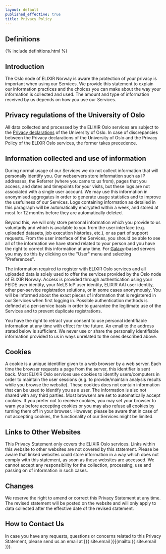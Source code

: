 ```yaml
---
layout: default
published_effective: true
title: Privacy Policy
---
```


## Definitions

{% include definitions.html %}

## Introduction

The Oslo node of ELIXIR Norway is aware the protection of your privacy is important when using our Services. 
We provide this statement to explain our information practices and the choices you can make about the way your 
information is collected and used. The amount and type of information received by us depends on how you use our Services.

## Privacy regulations of the University of Oslo

All data collected and processed by the ELIXIR Oslo services are subject to the 
[Privacy declarations](https://www.uio.no/english/about/regulations/privacy-declarations/index.html) of
the University of Oslo. In case of discrepancies between the Privacy declarations of the University of Oslo and the
Privacy Policy of the ELIXIR Oslo services, the former takes precedence.

## Information collected and use of information

During normal usage of our Services we do not collect information that will personally identify you. Our webservers
store information such as IP addresses, the Referrer (where you came to us from), pages that you access, and dates and 
timepoints for your visits, but these logs are not associated with a single user account. We may use this information in 
anonymised aggregates in order to generate usage statistics and to improve the usefulness of our Services. Logs 
containing information as detailed in this paragraph will be automatically encrypted within a week, and stored at 
most for 12 months before they are automatically deleted.

Beyond this, we will only store personal information which you provide to us voluntarily and which is 
available to you from the user interface (e.g. uploaded datasets, job execution histories, etc.), or as part 
of support requests. From the user interface of the Services, you should be able to see all of the information we have 
stored related to your person and you have the right to correct this information at any time. 
For <a href="https://galaxyproject.org/">Galaxy</a>-based servers you may do this by clicking on the "User" menu and 
selecting "Preferences". 

The information required to register with ELIXIR Oslo services and all uploaded data is 
solely used to offer the services provided by the Oslo node of ELIXIR Norway. Access is provided through 
authentication using your FEIDE user identity, your NeLS IdP user identity, ELIXIR AAI user identity, 
other per-service registration solutions, or in some cases anonymously. You will be informed about the exact
pieces of information that is registered in our Services when first logging in. Possible authentication 
methods is defined at a per-service basis in order to guarantee the legitimate use of the Services and
to prevent duplicate registrations. 

You have the right to retract your consent to use personal identifiable information at any time with 
effect for the future. An email to the address stated below is sufficient. We never use or share the 
personally identifiable information provided to us in ways unrelated to the ones described above.

## Cookies

A cookie is a unique identifier given to a web browser by a web server. Each time the browser requests a page from 
the server, this identifier is sent back. Most ELIXIR Oslo services use cookies to identify users/computers in 
order to maintain the user sessions (e.g. to provide/maintain analysis results while you browse the website). These 
cookies does not contain information that can be used to identify you as a user. The information is also not 
shared with any third parties. Most browsers are set to automatically accept cookies. If you prefer not to receive 
cookies, you may set your browser to warn you before accepting cookies or you may also refuse all cookies by turning 
them off in your browser. However, please be aware that in case of not accepting cookies, the functionality of our 
Services might be limited.

## Links to Other Websites

This Privacy Statement only covers the ELIXIR Oslo services. Links within this 
website to other websites are not covered by this statement. Please be aware that linked websites could store 
information in a way which does not comply with this statement, as soon as these websites are accessed. 
We cannot accept any responsibility for the collection, processing, use and passing on of information in
such cases.

## Changes

We reserve the right to amend or correct this Privacy Statement at any time. The revised statement will be 
posted on the website and will only apply to data collected after the effective date of the revised statement.

## How to Contact Us

In case you have any requests, questions or concerns related to this Privacy Statement, please send us an email at 
[{{ site.email }}](mailto:{{ site.email }}).
